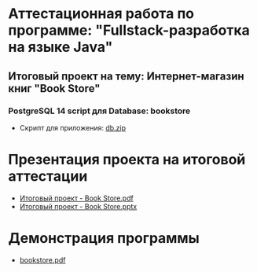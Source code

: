 # Аттестационная работа по программе: "Fullstack-разработка на языке Java"

## Итоговый проект на тему: Интернет-магазин книг "Book Store"

### PostgreSQL 14 script для Database: bookstore
* Скрипт для приложения: [db.zip](https://github.com/safrani23/book-store-draft/files/10202271/db.zip)

# Презентация проекта на итоговой аттестации
* [Итоговый проект - Book Store.pdf](https://github.com/safrani23/book-store-draft/files/10202553/-.Book.Store.pdf)<br>
* [Итоговый проект - Book Store.pptx](https://github.com/safrani23/book-store-draft/files/10202554/-.Book.Store.pptx)

# Демонстрация программы
* [bookstore.pdf](https://github.com/safrani23/book-store-draft/files/10202559/bookstore.pdf)<br>
